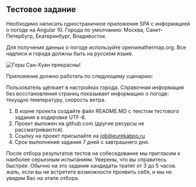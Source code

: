 
##  Тестовое задание

Необходимо написать одностраничное приложение SPA с информацией о погоде на Angular 10.
Города по умолчанию: Москва, Санкт-Петербугр, Екатеринбург, Владивосток.

Для получения данных о погоде используйте openweathermap.org. Все надписи и города должны быть на русском языке.

![ Горы Сан-Хуан прекрасны! ](https://media.tproger.ru/uploads/2017/04/Final.png)

Приложение должно работать по следующему сценарию:

Пользователь щёлкает в настройках города. Справочная информация без восстановления страниц показывает информацию о погоде: текущую температуру, скорость ветра.

1. В корне проекта создайте файл README.MD с текстом тестового задания в кодировке UTF-8.
2. Проект выложен на github.com (другие ресурсы не рассматриваются).
3. Ссылку на проект присылайте на job@eurekabpo.ru
4. Срок выполнения задания 7 дней с завтрашнего дня.

После отбора результатов тестов на собеседование мы пригласим к наиболее серьезным испытаниям.
Уверены, что вы справитесь быстрее. Обычно на это задание кандидаты тратят от 3 до 5 часов. жаль, если вы не встретите возможности проявить себя, и мы не увидим Вас на этапе отбора.

